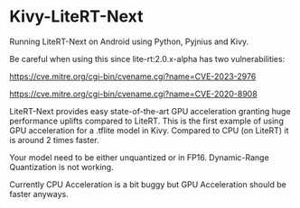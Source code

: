 # Kivy-LiteRT-Next
Running LiteRT-Next on Android using Python, Pyjnius and Kivy.

Be careful when using this since lite-rt:2.0.x-alpha has two vulnerabilities:

https://cve.mitre.org/cgi-bin/cvename.cgi?name=CVE-2023-2976

https://cve.mitre.org/cgi-bin/cvename.cgi?name=CVE-2020-8908

LiteRT-Next provides easy state-of-the-art GPU acceleration granting huge performance uplifts compared to LiteRT.
This is the first example of using GPU acceleration for a .tflite model in Kivy. Compared to CPU (on LiteRT) it is around 2 times faster.

Your model need to be either unquantized or in FP16. Dynamic-Range Quantization is not working. 

Currently CPU Acceleration is a bit buggy but GPU Acceleration should be faster anyways.
